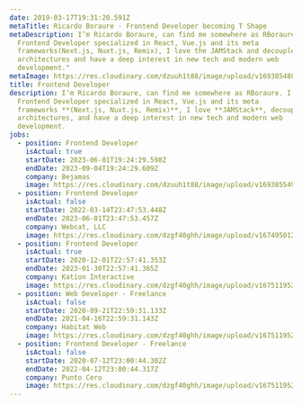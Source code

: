 ```yaml
---
date: 2019-03-17T19:31:20.591Z
metaTitle: Ricardo Boraure - Frontend Developer becoming T Shape
metaDescription: I’m Ricardo Boraure, can find me somewhere as RBoraure. I’m
  Frontend Developer specialized in React, Vue.js and its meta
  frameworks(Next.js, Nuxt.js, Remix), I love the JAMStack and decoupled
  architectures and have a deep interest in new tech and modern web
  development."
metaImage: https://res.cloudinary.com/dzuuh1t88/image/upload/v1693854889/portrait_m3iav4.jpg
title: Frontend Developer
description: I’m Ricardo Boraure, can find me somewhere as RBoraure. I’m
  Frontend Developer specialized in React, Vue.js and its meta
  frameworks **(Next.js, Nuxt.js, Remix)**, I love **JAMStack**, decoupled
  architectures, and have a deep interest in new tech and modern web
  development.
jobs:
  - position: Frontend Developer
    isActual: true
    startDate: 2023-06-01T19:24:29.598Z
    endDate: 2023-09-04T19:24:29.609Z
    company: Bejamas
    image: https://res.cloudinary.com/dzuuh1t88/image/upload/v1693855499/bejamas_logo_b3bbo3.png
  - position: Frontend Developer
    isActual: false
    startDate: 2022-03-14T23:47:53.448Z
    endDate: 2023-06-01T23:47:53.457Z
    company: Webcat, LLC
    image: https://res.cloudinary.com/dzgf40ghh/image/upload/v1674950125/webcat_m0dqm7.jpg
  - position: Frontend Developer
    isActual: true
    startDate: 2020-12-01T22:57:41.353Z
    endDate: 2023-01-30T22:57:41.365Z
    company: Kation Interactive
    image: https://res.cloudinary.com/dzgf40ghh/image/upload/v1675119528/kation_zjwjy4.jpg
  - position: Web Developer - Freelance
    isActual: false
    startDate: 2020-09-21T22:59:31.133Z
    endDate: 2021-04-16T22:59:31.143Z
    company: Habitat Web
    image: https://res.cloudinary.com/dzgf40ghh/image/upload/v1675119528/habitat-web_wjxcfn.png
  - position: Frontend Developer - Freelance
    isActual: false
    startDate: 2020-07-12T23:00:44.302Z
    endDate: 2022-04-12T23:00:44.317Z
    company: Punto Cero
    image: https://res.cloudinary.com/dzgf40ghh/image/upload/v1675119528/punto-cero_ddysdw.jpg
---
```

